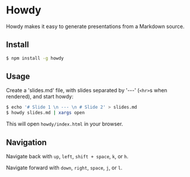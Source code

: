 # Howdy

Howdy makes it easy to generate presentations from a Markdown source.

## Install

```bash
$ npm install -g howdy
```

## Usage

Create a 'slides.md' file, with slides separated by '---' (`<hr>`s when rendered), and start howdy:

```bash
$ echo '# Slide 1 \n --- \n # Slide 2' > slides.md
$ howdy slides.md | xargs open
```

This will open `howdy/index.html` in your browser.

## Navigation

Navigate back with `up`, `left`, `shift + space`, `k`, or `h`.

Navigate forward with `down`, `right`, `space`, `j`, or `l`.
